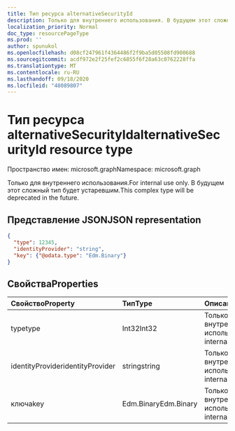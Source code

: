 ```yaml
---
title: Тип ресурса alternativeSecurityId
description: Только для внутреннего использования. В будущем этот сложный тип будет устаревшим.
localization_priority: Normal
doc_type: resourcePageType
ms.prod: ''
author: spunukol
ms.openlocfilehash: d08cf247961f4364486f2f9ba5d05508fd900688
ms.sourcegitcommit: acdf972e2f25fef2c6855f6f28a63c0762228ffa
ms.translationtype: MT
ms.contentlocale: ru-RU
ms.lasthandoff: 09/18/2020
ms.locfileid: "48089807"
---
```

# <a name="alternativesecurityid-resource-type"></a><span data-ttu-id="64ab4-104">Тип ресурса alternativeSecurityId</span><span class="sxs-lookup"><span data-stu-id="64ab4-104">alternativeSecurityId resource type</span></span>

<span data-ttu-id="64ab4-105">Пространство имен: microsoft.graph</span><span class="sxs-lookup"><span data-stu-id="64ab4-105">Namespace: microsoft.graph</span></span>

<span data-ttu-id="64ab4-106">Только для внутреннего использования.</span><span class="sxs-lookup"><span data-stu-id="64ab4-106">For internal use only.</span></span> <span data-ttu-id="64ab4-107">В будущем этот сложный тип будет устаревшим.</span><span class="sxs-lookup"><span data-stu-id="64ab4-107">This complex type will be deprecated in the future.</span></span>

## <a name="json-representation"></a><span data-ttu-id="64ab4-108">Представление JSON</span><span class="sxs-lookup"><span data-stu-id="64ab4-108">JSON representation</span></span>

<!--{
  "blockType": "resource",
  "@odata.type": "microsoft.graph.alternativeSecurityId"
}-->

```json
{
  "type": 12345,
  "identityProvider": "string",
  "key": {"@odata.type": "Edm.Binary"}
}
```

## <a name="properties"></a><span data-ttu-id="64ab4-109">Свойства</span><span class="sxs-lookup"><span data-stu-id="64ab4-109">Properties</span></span>
| <span data-ttu-id="64ab4-110">Свойство</span><span class="sxs-lookup"><span data-stu-id="64ab4-110">Property</span></span>         | <span data-ttu-id="64ab4-111">Тип</span><span class="sxs-lookup"><span data-stu-id="64ab4-111">Type</span></span>       | <span data-ttu-id="64ab4-112">Описание</span><span class="sxs-lookup"><span data-stu-id="64ab4-112">Description</span></span>
|:-----------------|:-----------|:---------------------
| <span data-ttu-id="64ab4-113">type</span><span class="sxs-lookup"><span data-stu-id="64ab4-113">type</span></span>             | <span data-ttu-id="64ab4-114">Int32</span><span class="sxs-lookup"><span data-stu-id="64ab4-114">Int32</span></span>      | <span data-ttu-id="64ab4-115">Только для внутреннего использования</span><span class="sxs-lookup"><span data-stu-id="64ab4-115">For internal use only</span></span>
| <span data-ttu-id="64ab4-116">identityProvider</span><span class="sxs-lookup"><span data-stu-id="64ab4-116">identityProvider</span></span> | <span data-ttu-id="64ab4-117">string</span><span class="sxs-lookup"><span data-stu-id="64ab4-117">string</span></span>     | <span data-ttu-id="64ab4-118">Только для внутреннего использования</span><span class="sxs-lookup"><span data-stu-id="64ab4-118">For internal use only</span></span>
| <span data-ttu-id="64ab4-119">ключа</span><span class="sxs-lookup"><span data-stu-id="64ab4-119">key</span></span>              | <span data-ttu-id="64ab4-120">Edm.Binary</span><span class="sxs-lookup"><span data-stu-id="64ab4-120">Edm.Binary</span></span> | <span data-ttu-id="64ab4-121">Только для внутреннего использования</span><span class="sxs-lookup"><span data-stu-id="64ab4-121">For internal use only</span></span>


